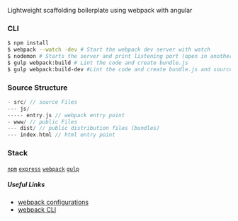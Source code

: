 Lightweight scaffolding boilerplate using webpack with angular

### CLI
```sh
$ npm install
$ webpack --watch -dev # Start the webpack dev server with watch
$ nodemon # Starts the server and print listening port (open in another terminal)
$ gulp webpack:build # Lint the code and create bundle.js
$ gulp webpack:build-dev #Lint the code and create bundle.js and sourcemaps
```

### Source Structure
```cpp
- src/ // source Files
--- js/
----- entry.js // webpack entry point
- www/ // public Files
--- dist/ // public distribution files (bundles)
--- index.html // html entry point
```

### Stack
[`npm`](https://www.npmjs.com/)
[`express`](http://expressjs.com/)
[`webpack`](https://webpack.github.io/)
[`gulp`](http://gulpjs.com/)


##### Useful Links
- [webpack configurations](https://webpack.github.io/docs/configuration.html)
- [webpack CLI](https://webpack.github.io/docs/cli.html)
